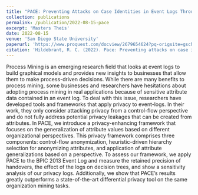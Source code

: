 ```yaml
---
title: "PACE: Preventing Attacks on Case Identities in Event Logs Through Attribute Generalizations"
collection: publications
permalink: /publication/2022-08-15-pace
excerpt: 'Masters Theis'
date: 2022-08-15
venue: 'San Diego State University'
paperurl: 'https://www.proquest.com/docview/2679654624?pq-origsite=gscholar&fromopenview=true'
citation: 'Hildebrant, R. C. (2022). Pace: Preventing attacks on case identities in event logs through attribute generalizations (Order No. 29254529). Available from ProQuest Dissertations & Theses A&I; ProQuest Dissertations & Theses Global. (2679654624). Retrieved from https://www.proquest.com/dissertations-theses/pace-preventing-attacks-on-case-identities-event/docview/2679654624/se-2'
---
```

Process Mining is an emerging research field that looks at event logs to build graphical models and provides new insights to businesses that allow them to make process-driven decisions. While there are many benefits to process mining, some businesses and researchers have hesitations about adopting process mining in real applications because of sensitive attribute data contained in an event log. To deal with this issue, researchers have developed tools and frameworks that apply privacy to event-logs. In their work, they only consider attacking privacy from a control-flow perspective and do not fully address potential privacy leakages that can be created from attributes. In PACE, we introduce a privacy-enhancing framework that focuses on the generalization of attribute values based on different organizational perspectives. This privacy framework comprises three components: control-flow anonymization, heuristic-driven hierarchy selection for anonymizing attributes, and application of attribute generalizations based on a perspective. To assess our framework, we apply PACE to the BPIC 2013 Event Log and measure the retained precision of handovers, the effect of the logs on decision trees, and show a sensitivity analysis of our privacy logs. Additionally, we show that PACE’s results greatly outperforms a state-of-the-art differential privacy tool on the same organization mining tasks.
